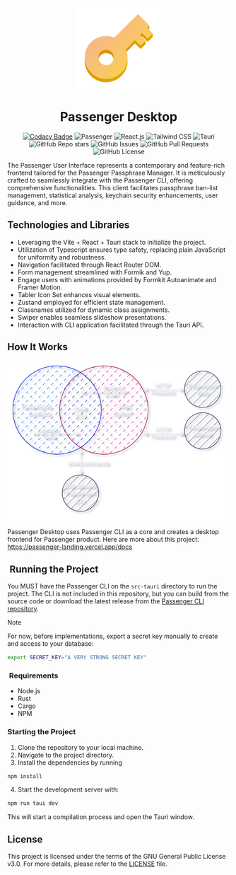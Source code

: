 <div align="center">
<img src="https://raw.githubusercontent.com/Elagoht/Passenger-Landing/main/public/assets/logo.png" width="192" height="192" />

# Passenger Desktop

[![Codacy Badge](https://app.codacy.com/project/badge/Grade/b948d943dd8f4de987e1fa3e03a035f4)](https://app.codacy.com/gh/Elagoht/Passenger-UI/dashboard?utm_source=gh&utm_medium=referral&utm_content=&utm_campaign=Badge_grade)
![Passenger](https://img.shields.io/badge/Core_Version-0.3.1_beta.1-F2970D)
![React.js](https://img.shields.io/badge/React.js-UI-61DAFB?logo=react)
![Tailwind CSS](https://img.shields.io/badge/Tailwind-CSS-06B6D4?logo=tailwind)
![Tauri](https://img.shields.io/badge/Tauri-Desktop-24C8D8?logo=tauri)
![GitHub Repo stars](https://img.shields.io/github/stars/Elagoht/Passenger-UI?style=flat)
![GitHub Issues](https://img.shields.io/github/issues/Elagoht/Passenger-UI)
![GitHub Pull Requests](https://img.shields.io/github/issues-pr/Elagoht/Passenger-UI)
![GitHub License](https://img.shields.io/github/license/Elagoht/Passenger-UI)
</div>

The Passenger User Interface represents a contemporary and feature-rich frontend tailored for the Passenger Passphrase Manager. It is meticulously crafted to seamlessly integrate with the Passenger CLI, offering comprehensive functionalities. This client facilitates passphrase ban-list management, statistical analysis, keychain security enhancements, user guidance, and more.

## Technologies and Libraries

- Leveraging the Vite + React + Tauri stack to initialize the project.
- Utilization of Typescript ensures type safety, replacing plain JavaScript for uniformity and robustness.
- Navigation facilitated through React Router DOM.
- Form management streamlined with Formik and Yup.
- Engage users with animations provided by Formkit Autoanimate and Framer Motion.
- Tabler Icon Set enhances visual elements.
- Zustand employed for efficient state management.
- Classnames utilized for dynamic class assignments.
- Swiper enables seamless slideshow presentations.
- Interaction with CLI application facilitated through the Tauri API.

## How It Works

<div align="center">
  
![How It Works](https://raw.githubusercontent.com/Elagoht/Passenger-Landing/main/public/docs/how-it-works/project-structure.svg)

</div>

Passenger Desktop uses Passenger CLI as a core and creates a desktop frontend for Passenger product. Here are more about this project: <https://passenger-landing.vercel.app/docs>

##  Running the Project

You MUST have the Passenger CLI on the `src-tauri` directory to run the project. The CLI is not included in this repository, but you can build from the source code or download the latest release from the [Passenger CLI repository](https://github.com/Elagoht/Passenger-CLI).

> [!NOTE]
> For now, before implementations, export a secret key manually to create and access to your database:

```sh
export SECRET_KEY="A VERY STRONG SECRET KEY"
```

###  Requirements

- Node.js
- Rust
- Cargo
- NPM

### Starting the Project

1. Clone the repository to your local machine.
2. Navigate to the project directory.
3. Install the dependencies by running
```sh
npm install
```
4. Start the development server with:
```sh
npm run taui dev
```
This will start a compilation process and open the Tauri window.

## License

This project is licensed under the terms of the GNU General Public License v3.0. For more details, please refer to the [LICENSE](LICENSE) file.

